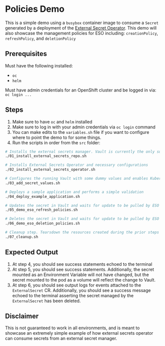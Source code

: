 # Policies Demo

This is a simple demo using a `busybox` container image
to consume a `Secret` generated by a deployment of the
[External Secret Operator](https://external-secrets.io/). This demo
will also showcase the management policies for ESO including:
`creationPolicy`, `refreshPolicy`, and `deletionPolicy`

## Prerequisites

Must have the following installed:
- `oc`
- `helm`

Must have admin credentials for an OpenShift cluster and be logged in via:
`oc login ...`

## Steps

1. Make sure to have `oc` and `helm` installed
2. Make sure to log in with your admin credentials via `oc login` command
3. You can make edits to the `variables.sh` file if you want to configure
where to point the demo to for some things.
4. Run the scripts in order from the `src` folder:
```sh
# Installs the external secrets manager. Vault is currently the only supported
./01_install_external_secrets_repo.sh

# Installs External Secrets Operator and necessary configurations
./02_install_external_secrets_operator.sh

# Configures the running Vault with some dummy values and enables Kubernetes auth
./03_add_secret_values.sh

# Deploys a sample application and performs a simple validation
./04_deploy_example_application.sh

# Updates the secret in Vault and waits for update to be pulled by ESO
./05_demo_eso_refresh_policies.sh

# Deletes the secret in Vault and waits for update to be pulled by ESO
./06_demo_eso_deletion_policies.sh

# Cleanup step. Tearsdown the resources created during the prior steps
./07_cleanup.sh
```

## Expected Output
1. At step 4, you should see success statements echoed to the terminal
2. At step 5, you should see success statements. Additionally, the
secret mounted as an Environment Variable will not have changed, but
the secret mounted to the pod as a volume will reflect the change to
Vault.
3. At step 6, you should see output logs for events attached to the
`ExternalSecret` CR. Additionally, you should see a success message
echoed to the terminal asserting the secret managed by the
`ExternalSecret` has been deleted.

## Disclaimer

This is not guaranteed to work in all environments, and is meant to showcase
an extremely simple example of how external secrets operator can consume secrets from
an external secret manager.
